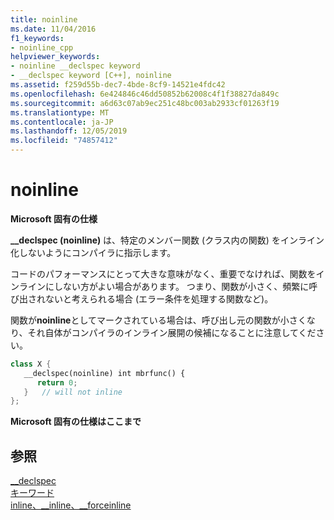 ```yaml
---
title: noinline
ms.date: 11/04/2016
f1_keywords:
- noinline_cpp
helpviewer_keywords:
- noinline __declspec keyword
- __declspec keyword [C++], noinline
ms.assetid: f259d55b-dec7-4bde-8cf9-14521e4fdc42
ms.openlocfilehash: 6e424846c46dd50852b62008c4f1f38827da849c
ms.sourcegitcommit: a6d63c07ab9ec251c48bc003ab2933cf01263f19
ms.translationtype: MT
ms.contentlocale: ja-JP
ms.lasthandoff: 12/05/2019
ms.locfileid: "74857412"
---
```

# <a name="noinline"></a>noinline

**Microsoft 固有の仕様**

**__declspec (noinline)** は、特定のメンバー関数 (クラス内の関数) をインライン化しないようにコンパイラに指示します。

コードのパフォーマンスにとって大きな意味がなく、重要でなければ、関数をインラインにしない方がよい場合があります。 つまり、関数が小さく、頻繁に呼び出されないと考えられる場合 (エラー条件を処理する関数など)。

関数が**noinline**としてマークされている場合は、呼び出し元の関数が小さくなり、それ自体がコンパイラのインライン展開の候補になることに注意してください。

```cpp
class X {
   __declspec(noinline) int mbrfunc() {
      return 0;
   }   // will not inline
};
```

**Microsoft 固有の仕様はここまで**

## <a name="see-also"></a>参照

[__declspec](../cpp/declspec.md)<br/>
[キーワード](../cpp/keywords-cpp.md)<br/>
[inline、__inline、\__forceinline](inline-functions-cpp.md)
